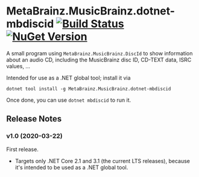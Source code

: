 # MetaBrainz.MusicBrainz.dotnet-mbdiscid [![Build Status](https://img.shields.io/appveyor/build/zastai/metabrainz-musicbrainz-dotnet-mbdiscid)](https://ci.appveyor.com/project/Zastai/metabrainz-musicbrainz-dotnet-mbdiscid) [![NuGet Version](https://img.shields.io/nuget/v/MetaBrainz.MusicBrainz.dotnet-mbdiscid)](https://www.nuget.org/packages/MetaBrainz.MusicBrainz.dotnet-mbdiscid)

A small program using `MetaBrainz.MusicBrainz.DiscId` to show information about an audio CD, including the MusicBrainz disc ID, CD-TEXT data, ISRC values, ...

Intended for use as a .NET global tool; install it via
```
dotnet tool install -g MetaBrainz.MusicBrainz.dotnet-mbdiscid
```
Once done, you can use `dotnet mbdiscid` to run it.

## Release Notes

### v1.0 (2020-03-22)

First release.

- Targets only .NET Core 2.1 and 3.1 (the current LTS releases), because it's intended to be used as a .NET global tool.
